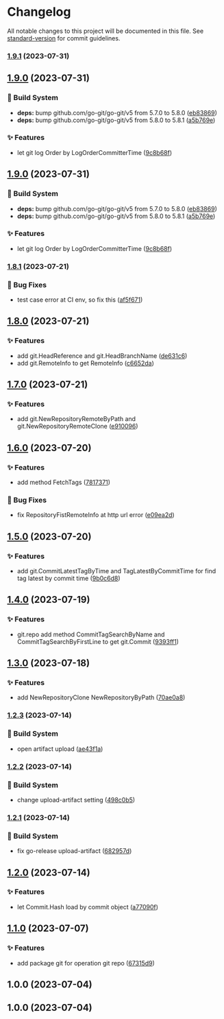 # Changelog

All notable changes to this project will be documented in this file. See [standard-version](https://github.com/conventional-changelog/standard-version) for commit guidelines.

### [1.9.1](https://github.com/sinlov-go/go-git-tools/compare/v1.9.0...v1.9.1) (2023-07-31)

## [1.9.0](https://github.com/sinlov-go/go-git-tools/compare/v1.8.1...v1.9.0) (2023-07-31)


### 👷‍ Build System

* **deps:** bump github.com/go-git/go-git/v5 from 5.7.0 to 5.8.0 ([eb83869](https://github.com/sinlov-go/go-git-tools/commit/eb8386992105a6dba1e7ea81f3f500984c3aed33))
* **deps:** bump github.com/go-git/go-git/v5 from 5.8.0 to 5.8.1 ([a5b769e](https://github.com/sinlov-go/go-git-tools/commit/a5b769ea0e61bf8afd78476780b96dee8ed4605b))


### ✨ Features

* let git log Order by LogOrderCommitterTime ([9c8b68f](https://github.com/sinlov-go/go-git-tools/commit/9c8b68f682f9bf3265198bd631e215efc3de3e82))

## [1.9.0](https://github.com/sinlov-go/go-git-tools/compare/v1.8.1...v1.9.0) (2023-07-31)


### 👷‍ Build System

* **deps:** bump github.com/go-git/go-git/v5 from 5.7.0 to 5.8.0 ([eb83869](https://github.com/sinlov-go/go-git-tools/commit/eb8386992105a6dba1e7ea81f3f500984c3aed33))
* **deps:** bump github.com/go-git/go-git/v5 from 5.8.0 to 5.8.1 ([a5b769e](https://github.com/sinlov-go/go-git-tools/commit/a5b769ea0e61bf8afd78476780b96dee8ed4605b))


### ✨ Features

* let git log Order by LogOrderCommitterTime ([9c8b68f](https://github.com/sinlov-go/go-git-tools/commit/9c8b68f682f9bf3265198bd631e215efc3de3e82))

### [1.8.1](https://github.com/sinlov-go/go-git-tools/compare/v1.8.0...v1.8.1) (2023-07-21)


### 🐛 Bug Fixes

* test case error at CI env, so fix this ([af5f671](https://github.com/sinlov-go/go-git-tools/commit/af5f671ac1919b224b5062f67ba5466373232577))

## [1.8.0](https://github.com/sinlov-go/go-git-tools/compare/v1.7.0...v1.8.0) (2023-07-21)


### ✨ Features

* add git.HeadReference and git.HeadBranchName ([de631c6](https://github.com/sinlov-go/go-git-tools/commit/de631c6162d3696b226fadcb407d61f946e5d2fd))
* add git.RemoteInfo to get RemoteInfo ([c6652da](https://github.com/sinlov-go/go-git-tools/commit/c6652da18148a6ad8fafb0b4a6a56974e12fa383))

## [1.7.0](https://github.com/sinlov-go/go-git-tools/compare/v1.6.0...v1.7.0) (2023-07-21)


### ✨ Features

* add git.NewRepositoryRemoteByPath and git.NewRepositoryRemoteClone ([e910096](https://github.com/sinlov-go/go-git-tools/commit/e910096face51f8da3f7547f7db7ea0691b02c04))

## [1.6.0](https://github.com/sinlov-go/go-git-tools/compare/v1.5.0...v1.6.0) (2023-07-20)


### ✨ Features

* add method FetchTags ([7817371](https://github.com/sinlov-go/go-git-tools/commit/7817371a2d4dfecc5a0bd861bf171a23d332e1cc))


### 🐛 Bug Fixes

* fix RepositoryFistRemoteInfo at http url error ([e09ea2d](https://github.com/sinlov-go/go-git-tools/commit/e09ea2daf26bc639b17bcc5ef5994787a5dbdb13))

## [1.5.0](https://github.com/sinlov-go/go-git-tools/compare/v1.4.0...v1.5.0) (2023-07-20)


### ✨ Features

* add git.CommitLatestTagByTime and TagLatestByCommitTime for find tag latest by commit time ([9b0c6d8](https://github.com/sinlov-go/go-git-tools/commit/9b0c6d83dc5816687005d21967f6efb060ef45aa))

## [1.4.0](https://github.com/sinlov-go/go-git-tools/compare/v1.3.0...v1.4.0) (2023-07-19)


### ✨ Features

* git.repo add method CommitTagSearchByName and CommitTagSearchByFirstLine to get git.Commit ([9393ff1](https://github.com/sinlov-go/go-git-tools/commit/9393ff1e0856af721040c357fb315408486b03e1))

## [1.3.0](https://github.com/sinlov-go/go-git-tools/compare/v1.2.3...v1.3.0) (2023-07-18)


### ✨ Features

* add NewRepositoryClone  NewRepositoryByPath ([70ae0a8](https://github.com/sinlov-go/go-git-tools/commit/70ae0a87ce7b2ef740980c9597f0502d1c0ae236))

### [1.2.3](https://github.com/sinlov-go/go-git-tools/compare/v1.2.2...v1.2.3) (2023-07-14)


### 👷‍ Build System

* open artifact upload ([ae43f1a](https://github.com/sinlov-go/go-git-tools/commit/ae43f1a37fadc52ff9501f7180616c92db4eca4d))

### [1.2.2](https://github.com/sinlov-go/go-git-tools/compare/v1.2.1...v1.2.2) (2023-07-14)


### 👷‍ Build System

* change upload-artifact setting ([498c0b5](https://github.com/sinlov-go/go-git-tools/commit/498c0b539c6692dc3d4d8662668add4560e7762a))

### [1.2.1](https://github.com/sinlov-go/go-git-tools/compare/v1.2.0...v1.2.1) (2023-07-14)


### 👷‍ Build System

* fix go-release upload-artifact ([682957d](https://github.com/sinlov-go/go-git-tools/commit/682957d7efd7861592b3aeff4bc093eaa39afb6c))

## [1.2.0](https://github.com/sinlov-go/go-git-tools/compare/v1.1.0...v1.2.0) (2023-07-14)


### ✨ Features

* let Commit.Hash load by commit object ([a77090f](https://github.com/sinlov-go/go-git-tools/commit/a77090f2f170f71a6ee791c0c7a5e8b6953db464))

## [1.1.0](https://github.com/sinlov-go/go-git-tools/compare/v1.0.0...v1.1.0) (2023-07-07)


### ✨ Features

* add package git for operation git repo ([67315d9](https://github.com/sinlov-go/go-git-tools/commit/67315d99fdb71622ab98a190d9fe9b22b237cb78))

## 1.0.0 (2023-07-04)

## 1.0.0 (2023-07-04)
